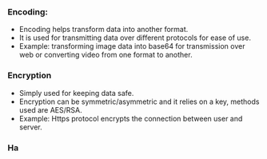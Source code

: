 ### Encoding:
- Encoding helps transform data into another format.
- It is used for transmitting data over different protocols for ease of use.
- Example: transforming image data into base64 for transmission over web or converting video from one format to another.

### Encryption 
- Simply used for keeping data safe.
- Encryption can be symmetric/asymmetric and it relies on a key, methods used are AES/RSA.
- Example: Https protocol encrypts the connection between user and server.

### Ha